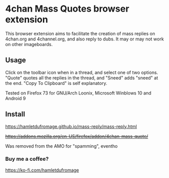 # 4chan Mass Quotes browser extension

This browser extension aims to facilitate the creation of mass replies on 4chan.org and 4channel.org, and also reply to dubs. It may or may not work on other imageboards.

## Usage

Click on the toolbar icon when in a thread, and select one of two options. "Quote" quotes all the replies in the thread, and "Sneed" adds "sneed" at the end. "Copy To Clipboard" is self explanatory.

Tested on Firefox 73 for GNU/Arch Loonix, Microsoft Winblows 10 and Android 9

## Install
https://hamletdufromage.github.io/mass-reply/mass-reply.html

<del>https://addons.mozilla.org/en-US/firefox/addon/4chan-mass-quote/</del>

Was removed from the AMO for "spamming", eventho

### Buy me a coffee?

https://ko-fi.com/hamletdufromage